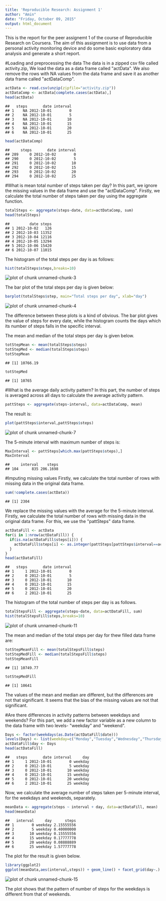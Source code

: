 ```yaml
---
title: 'Reproducible Research: Assignment 1'
author: "Amin"
date: "Friday, October 09, 2015"
output: html_document
---
```


This is the report for the peer assignemt 1 of the course of Reproducible Research on Coursera. The aim of this assignment is to use data from a personal activity monitoring device and do some basic exploratory data analysis and generate a short report.

#Loading and preprocessing the data
The data is in a zipped csv file called activity.zip, We load the data as a data frame called "actData". We also remove the rows with NA values from the  data frame and save it as another data frame called "actDataComp". 

```r
actData <- read.csv(unzip(zipfile="activity.zip"))
actDataComp <- actData[complete.cases(actData),]
head(actData)
```

```
##   steps       date interval
## 1    NA 2012-10-01        0
## 2    NA 2012-10-01        5
## 3    NA 2012-10-01       10
## 4    NA 2012-10-01       15
## 5    NA 2012-10-01       20
## 6    NA 2012-10-01       25
```

```r
head(actDataComp)
```

```
##     steps       date interval
## 289     0 2012-10-02        0
## 290     0 2012-10-02        5
## 291     0 2012-10-02       10
## 292     0 2012-10-02       15
## 293     0 2012-10-02       20
## 294     0 2012-10-02       25
```

#What is mean total number of steps taken per day?
In this part, we ignore the missing values in the data frame and use the "actDataComp". Firstly, we calculate the total number of steps taken per day using the aggregate function.  

```r
totalSteps <- aggregate(steps~date, data=actDataComp, sum)
head(totalSteps)
```

```
##         date steps
## 1 2012-10-02   126
## 2 2012-10-03 11352
## 3 2012-10-04 12116
## 4 2012-10-05 13294
## 5 2012-10-06 15420
## 6 2012-10-07 11015
```
  
  The histogram of the total steps per day is as follows:  

```r
hist(totalSteps$steps,breaks=10)
```

![plot of chunk unnamed-chunk-3](figure/unnamed-chunk-3-1.png) 
  
  The bar plot of the total steps per day is given below:  

```r
barplot(totalSteps$step, main="Total steps per day", xlab="day")
```

![plot of chunk unnamed-chunk-4](figure/unnamed-chunk-4-1.png) 
  
  The difference between these plots is a kind of obvious. The bar plot gives the value of steps for every date, while the histogram counts the days which its number of steps falls in the specific interval.  
  
  The mean and median of the total steps per day is given below.

```r
totStepMean <- mean(totalSteps$steps)
totStepMed <- median(totalSteps$steps)
totStepMean
```

```
## [1] 10766.19
```

```r
totStepMed
```

```
## [1] 10765
```

#What is the average daily activity pattern?
In this part, the number of steps is averaged across all days to calculate the average activity pattern.

```r
pattSteps <- aggregate(steps~interval, data=actDataComp, mean)
```

  The result is:

```r
plot(pattSteps$interval,pattSteps$steps)
```

![plot of chunk unnamed-chunk-7](figure/unnamed-chunk-7-1.png) 

  The 5-minute interval with maximum number of steps is:

```r
MaxInterval <- pattSteps[which.max(pattSteps$steps),]
MaxInterval
```

```
##     interval    steps
## 104      835 206.1698
```

#Imputing missing values
Firstly, we calculate the total number of rows with missing data in the original data frame.

```r
sum(!complete.cases(actData))
```

```
## [1] 2304
```

  We replace the missing values with the average for the 5-minute interval.
Firstly, we calculate the total number of rows with missing data in the original data frame. For this, we use the "pattSteps" data frame.

```r
actDataFill <- actData
for(i in 1:nrow(actDataFill)) {
  if(is.na(actDataFill$steps[i])) {
    actDataFill$steps[i] <- as.integer(pattSteps[pattSteps$interval==actDataFill$interval[i],]$steps)
  }
}
head(actDataFill)
```

```
##   steps       date interval
## 1     1 2012-10-01        0
## 2     0 2012-10-01        5
## 3     0 2012-10-01       10
## 4     0 2012-10-01       15
## 5     0 2012-10-01       20
## 6     2 2012-10-01       25
```

  The histogram of the total number of steps per day is as follows.

```r
totalStepsFill <- aggregate(steps~date, data=actDataFill, sum)
hist(totalStepsFill$steps,breaks=10)
```

![plot of chunk unnamed-chunk-11](figure/unnamed-chunk-11-1.png) 

  The mean and median of the total steps per day for thew filled data frame are:

```r
totStepMeanFill <- mean(totalStepsFill$steps)
totStepMedFill <- median(totalStepsFill$steps)
totStepMeanFill
```

```
## [1] 10749.77
```

```r
totStepMedFill
```

```
## [1] 10641
```

  The values of the mean and median are different, but the differences are not that significant. It seems that the bias of the missing values are not that significant.
  
#Are there differences in activity patterns between weekdays and weekends?
For this part, we add a new factor variable as a new column to the data frame with two levels- "weekday" and "weekend".

```r
Days <- factor(weekdays(as.Date(actDataFill$date)))
levels(Days) <- list(weekday=c("Monday","Tuesday","Wednesday","Thursday","Friday"),weekend=c("Saturday","Sunday"))
actDataFill$day <- Days
head(actDataFill)
```

```
##   steps       date interval     day
## 1     1 2012-10-01        0 weekday
## 2     0 2012-10-01        5 weekday
## 3     0 2012-10-01       10 weekday
## 4     0 2012-10-01       15 weekday
## 5     0 2012-10-01       20 weekday
## 6     2 2012-10-01       25 weekday
```

  Now, we calculate the average number of steps taken per 5-minute interval, for the weekdays and weekends, separately.

```r
meanData <- aggregate(steps ~ interval + day, data=actDataFill, mean)
head(meanData)
```

```
##   interval     day      steps
## 1        0 weekday 2.15555556
## 2        5 weekday 0.40000000
## 3       10 weekday 0.15555556
## 4       15 weekday 0.17777778
## 5       20 weekday 0.08888889
## 6       25 weekday 1.57777778
```

  The plot for the result is given below.

```r
library(ggplot2)
ggplot(meanData,aes(interval,steps)) + geom_line() + facet_grid(day~.)
```

![plot of chunk unnamed-chunk-15](figure/unnamed-chunk-15-1.png) 

  The plot shows that the pattern of number of steps for the weekdays is different from that of weekends.
